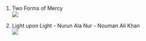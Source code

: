 ##

1. Two Forms of Mercy<br>
[![](https://img.youtube.com/vi/Lqgai4ZXBqA/0.jpg)](https://www.youtube.com/watch?v=Lqgai4ZXBqA)

1. Light upon Light - Nurun Ala Nur - Nouman Ali Khan<br>
[![](https://img.youtube.com/vi/6dMllapsjP8/0.jpg)](https://www.youtube.com/watch?v=6dMllapsjP8)
